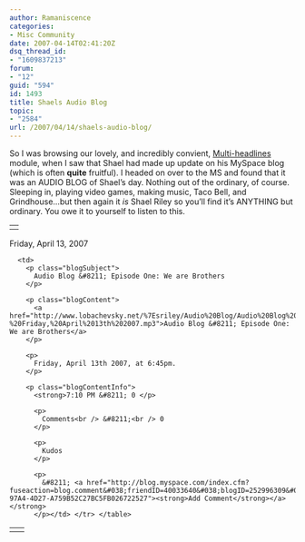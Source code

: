 ```yaml
---
author: Ramaniscence
categories:
- Misc Community
date: 2007-04-14T02:41:20Z
dsq_thread_id:
- "1609837213"
forum:
- "12"
guid: "594"
id: 1493
title: Shaels Audio Blog
topic:
- "2584"
url: /2007/04/14/shaels-audio-blog/
---
```


So I was browsing our lovely, and incredibly convient, <a target="_self" href="modules.php?name=Multiheadlines">Multi-headlines</a> module, when I saw that Shael had made up update on his MySpace blog (which is often **quite** fruitful). I headed on over to the MS and found that it was an AUDIO BLOG of Shael&#8217;s day. Nothing out of the ordinary, of course. Sleeping in, playing video games, making music, Taco Bell, and Grindhouse&#8230;but then again it _is_ Shael Riley so you&#8217;ll find it&#8217;s ANYTHING but ordinary. You owe it to yourself to listen to this.

<!-- Get resource file-name (06/21/2006)-->

<table width="100%" cellspacing="0" cellpadding="0" border="0">
  <tr class="spacer">
    <td>
    </td>
  </tr>
</table>

<p class="blogTimeStamp">
  <p>
    Friday, April 13, 2007
  </p>
  
  <table width="100%" cellspacing="0" cellpadding="0" border="0" class="blog">
    <tr>
      <td width="10">
      </td>
      
      <td>
        <p class="blogSubject">
          Audio Blog &#8211; Episode One: We are Brothers
        </p>
        
        <p class="blogContent">
          <a href="http://www.lobachevsky.net/%7Esriley/Audio%20Blog/Audio%20Blog%20-%20Friday,%20April%2013th%202007.mp3">Audio Blog &#8211; Episode One: We are Brothers</a>
        </p>
        
        <p>
          Friday, April 13th 2007, at 6:45pm.
        </p>
        
        <p class="blogContentInfo">
          <strong>7:10 PM &#8211; 0 </p> 
          
          <p>
            Comments<br /> &#8211;<br /> 0
          </p>
          
          <p>
            Kudos
          </p>
          
          <p>
            &#8211; <a href="http://blog.myspace.com/index.cfm?fuseaction=blog.comment&#038;friendID=40033640&#038;blogID=252996309&#038;ticket=MHMGCisGAQQBgjdYA9%2BgZTBjBgorBgEEAYI3WAMBoFUwUwIDAgABAgJmAwICAMAECIBS4WZFL3UWBBDSXrarHnZGU535TQjqFinRBCh5VFVa%2BH8AkpLxYX19c529bBWnye3ipg2jwzZViSRYe6960ne7h%2FJ1&#038;BlogCategoryID=0&#038;Mytoken=1E2C8DFA-97A4-4D27-A759B52C27BC5FB026722527"><strong>Add Comment</strong></a></strong>
          </p></td> </tr> </table>